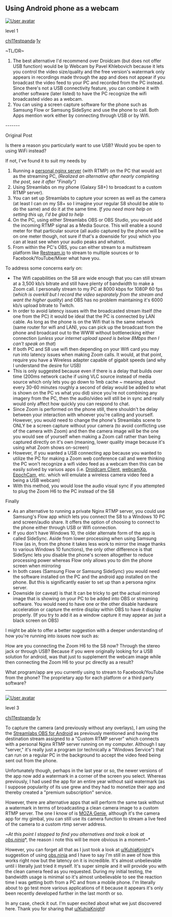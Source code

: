 ## Using Android phone as a webcam 

[
![User avatar](https://styles.redditmedia.com/t5_1iaufa/styles/profileIcon_snoo910a2fd2-ece8-45f7-bca6-5d48a313dc12-headshot.png?width=256&height=256&crop=256:256,smart&s=84568c0f4c9652cfe23fe517eae895c25ef9d621)](https://www.reddit.com/user/chi11estpanda/)

level 1

[chi11estpanda](https://www.reddit.com/user/chi11estpanda/)·[1y](https://www.reddit.com/r/Twitch/comments/g2zmjq/best_way_to_use_android_phone_as_webcam_on_pc/fnokrxz/?utm_source=reddit&utm_medium=web2x&context=3)

~TL/DR~

1. The best alternative I'd recommend over Droidcam (but does not offer USB function) would be Ip Webcam by Pavel Khlebovich because it lets you control the video size/quality and the free version's watermark only appears in recordings made through the app and does not appear if you broadcast the video feed to your PC and recorded from the PC instead. Since there's not a USB connectivity feature, you can combine it with another software (later listed) to have the PC recognize the wifi broadcasted video as a webcam.
2. You can using a screen capture software for the phone such as Samsung Flow or Samsung SideSync and use the phone to call. Both Apps mention work either by connecting through USB or by Wifi.

\-------

Original Post

Is there a reason you particularly want to use USB? Would you be open to using WiFi instead?

If not, I've found it to suit my needs by

1. Running a [personal nginx server](https://youtu.be/1qH2bo7NHzg?t=154) (with RTMP) on the PC that would act as the streaming PC, *(Realized an alternative after nearly completing the post, see it after "Finally")*
2. Using Streamlabs on my phone (Galaxy S8+) to broadcast to a custom RTMP server).
3. You can set up Streamlabs to capture your screen as well as the camera (at least I can on my S8+ so I imagine your regular S8 should be able to do the same) and do it at the same time. *If you need more help on setting this up, I'd be glad to help*
4. On the PC, using either Streamlabs OBS or OBS Studio, you would add the incoming RTMP signal as a Media Source. This will enable a sound meter for that particular source (all audio captured by the phone will be on one meter though, not sure if that's a downside for you) which you can at least see when your audio peaks and whatnot.
5. From within the PC's OBS, you can either stream to a multistream platform like [Restream.io](https://restream.io/) to stream to multiple sources or to Facebook/YouTube/Mixer what have you.

To address some concerns early on:

- The Wifi capabilities on the S8 are wide enough that you can still stream at a 3,500 kb/s bitrate and still have plenty of bandwidth to make a Zoom call. I personally stream to my PC at 8000 kbps for 1080P 60 fps (*which is overkill but I record the video separately from the stream and want the higher quality*) and OBS has no problem maintaining it's 6000 kb/s upload bitrate to Twitch.
- In order to avoid latency issues with the broadcasted stream itself (the one from the PC) it would be ideal that the PC is connected by LAN cable. As long as the phone is on the Wifi that is the same network (same router for wifi and LAN), you can pick up the broadcast from the phone and broadcast out to the WWW without bottlenecking either connection (*unless your internet upload speed is below 8Mbps then I can't speak on that*)
- If both PC and S8 use wifi then depending on your Wifi card you may run into latency issues when making Zoom calls. It would, at that point, require you have a Wireless adapter capable of gigabit speeds (and why I understand the desire for USB)
- This is only suggested because even if there is a delay that builds over time (200ms network cache if using VLC source instead of media source which only lets you go down to 1mb cache ~ meaning about every 30-60 minutes roughly a second of delay would be added to what is shown on the PC vs what you did) since you're not combining any imagery from the PC, then the audio/video will still be in sync and really would only affect how quickly you can respond to chat.
- Since Zoom is performed on the phone still, there shouldn't be delay between your interaction with whoever you're calling and yourself. However, you would need to change the phone's Streamlabs scene to ONLY be a screen capture without your camera (to avoid conflicting use of the camera with Zoom) and then the camera image will be the one you would see of yourself when making a Zoom call rather than being captured directly on it's own (meaning, lower quality image because it's using what Zoom shows on-screen)
- However, if you wanted a USB connecting app because you wanted to utilize the PC for making a Zoom web conference call and were thinking the PC won't recognize a wifi video feed as a webcam then this can be easily solved by variuos apps (i.e. [Droidcam Client,](https://www.dev47apps.com/droidcam/windows/) [webcamXp](http://www.webcamxp.com/home.aspx), [EpochCam](https://www.kinoni.com/), etc. which will emulate a wireless camera video feed a being a USB webcam)
- With this method, you would lose the audio visual sync if you attempted to plug the Zoom H6 to the PC instead of the S8

Finally

- As an alternative to running a private Nginx RTMP server, you could use Samsung's Flow app which lets you connect the S8 to a Windows 10 PC and screen/audio share. It offers the option of choosing to connect to the phone either through USB or Wifi connection.
- If you don't have Windows 10, the older alternate form of the app is called SideSync. Aside from lower processing when using Samsung Flow (as in, from the phone it takes less work to mirror the image thanks to various Windows 10 functions), the only other difference is that SideSync lets you disable the phone's screen altogether to reduce processing power whereas Flow only allows you to dim the phone screen when mirroring
- In both cases (Samsung Flow or Samsung SideSync) you would need the software installed on the PC and the android app installed on the phone. But this is significantly easier to set up than a persona nginx server.
- Downside (or caveat) is that It can be tricky to get the actual mirrored image that is showing on your PC to be added into OBS or streaming software. You would need to have one or the other disable hardware acceleration or capture the entire display within OBS to have it display properly. (If you try to add it as a window capture it may appear as just a black screen on OBS)

I might be able to offer a better suggestion with a deeper understanding of how you're running into issues now such as:

How are you connecting the Zoom H6 to the S8 now? Through the stereo jack or through USB? Because if you were originally looking for a USB solution for android, was that just to supplement the webcam image while then connecting the Zoom H6 to your pc directly as a result?

What program/app are you currently using to stream to Facebook/YouTube from the phone? The proprietary app for each platform or a third party software?

---

[
![User avatar](https://styles.redditmedia.com/t5_1iaufa/styles/profileIcon_snoo910a2fd2-ece8-45f7-bca6-5d48a313dc12-headshot.png?width=256&height=256&crop=256:256,smart&s=84568c0f4c9652cfe23fe517eae895c25ef9d621)](https://www.reddit.com/user/chi11estpanda/)

level 3

[chi11estpanda](https://www.reddit.com/user/chi11estpanda/)·[1y](https://www.reddit.com/r/Twitch/comments/g2zmjq/best_way_to_use_android_phone_as_webcam_on_pc/fns4zhe/?utm_source=reddit&utm_medium=web2x&context=3)

To capture the camera (and previously without any overlays), I am using the the [Streamlabs OBS for Android](https://play.google.com/store/apps/details?id=com.streamlabs) as previously mentioned and having the destination stream assigned to a "Custom RTMP server" which connects with a personal Nginx RTMP server running on my computer. Although I say "server," it's really just a program (or technically a "Windows Service") that can run on a regular PC in the background to accept the video feed being sent out from the phone.

Unfortunately though, perhaps in the last year or so, the newer versions of the app now add a watermark in a corner of the screen you select. Whereas previously, I had used the app for an entire year without said watermark (as I suppose popularity of its use grew and they had to monetize their app and thereby created a "premium subscription" service.

However, there are alternative apps that will perform the same task without a watermark in terms of broadcasting a clean camera image to a custom RTMP server. The one I know of is [MOZA Genie](https://play.google.com/store/apps/details?id=com.gudsen.genie), although it's the camera app for my gimbal, you can still use its camera function to stream a live feed of the camera to a custom rtmp server address.

~*At this point I stopped to find you alternatives and took a look at* [*obs.ninja*](https://obs.ninja/)*, the reason i note this will be more obvious in a moment~*

However, you can forget all that as I just took a look at [u/KuhjaKnight](https://www.reddit.com/u/KuhjaKnight/)'s suggestion of using [obs.ninja](https://obs.ninja/) and I have to say I'm still in awe of how this works right now but the latency on it is incredible. It's almost unbelievable until i literally just tried it myself. It's super simple and it will provide you with the clean camera feed as you requested. During my initial testing, the bandwidth usage is minimal so it's almost unbelievable to see the reaction time I was getting both from a PC and from a mobile phone. I'm literally about to go test more various applications of it because it appears it's only been recently developed further in the last month or so.

In any case, check it out. I'm super excited about what we just discovered here. Thank you for sharing that [u/KuhjaKnight](https://www.reddit.com/u/KuhjaKnight/)!